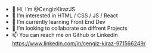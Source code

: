 - 👋 Hi, I’m @CengizKirazJS
- 👀 I’m interested in HTML / CSS / JS / React
- 🌱 I’m currently learning Front End Dev
- 💞️ I’m looking to collaborate on diffrent Projects
- 📫 You can reach me on Github or LinkedIn https://www.linkedin.com/in/cengiz-kiraz-971566249/
